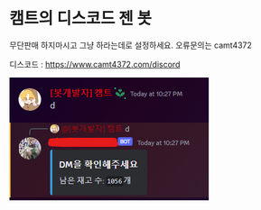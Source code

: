 # 캠트의 디스코드 젠 봇
무단판매 하지마시고 그냥 하라는데로 설정하세요.
오류문의는 camt4372

디스코드 : https://www.camt4372.com/discord

![사용 예시](https://github.com/Camt4372/discord-gen-bots/blob/main/image%20(1).png)
